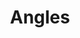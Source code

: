 ---
pid: LLP295
title: Angles
location_transcription: 
zipcode: 
outside_phl: 
neighborhood: 
age: '10'
age_range: 6-13
instagram: 
image_file_name: LLP_295.jpg
proposal_transcription: Angles
topic: Religion
topic_summary: '0'
type: Sculpture Statue
keywords_other: angel
credit: Shayrlin Garcia-Cruz
image_labels: 
twitter: 
facebook: 
permalink: "/monuments/llp295/"
layout: item-page
---